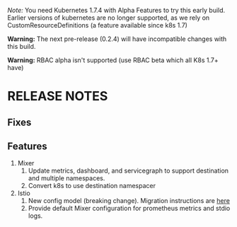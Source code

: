 *Note:* You need Kubernetes 1.7.4 with Alpha Features to try this early build. Earlier versions of kubernetes are no longer supported, as we rely on CustomResourceDefinitions (a feature available since k8s 1.7)

**Warning:** The next pre-release (0.2.4) will have incompatible changes with this build.

**Warning:** RBAC alpha isn't supported (use RBAC beta which all K8s 1.7+ have)

RELEASE NOTES
============

Fixes
-----

Features
---------
1. Mixer
   1. Update metrics, dashboard, and servicegraph to support destination and multiple namespaces.
   2. Convert k8s to use destination namespacer
2. Istio
   1. New config model (breaking change). Migration instructions are [here](https://github.com/istio/istio/blob/release-0.2/samples/CONFIG-MIGRATION.md)
   2. Provide default Mixer configuration for prometheus metrics and stdio logs.